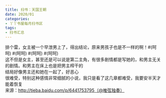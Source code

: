 ```yaml
---
title: 扫书：天国王朝
date: 2020/01
categories:
- 丫丫书屋每月扫书区
tags:
- 扫书汇总
---
```



排个雷，女主被一个早泄男上了，得出结论，原来男孩子也是不一样的啊！#(呵呵) #(呵呵) #(呵呵) #(呵呵)  
这不但是女主，甚至还是可以说是第二主角，有很多剧情都是写她的，和男主无关的剧情。和男主在床上也是把男主榨干的  
结局好像男主还和她在一起了，好恶心  
很难受，特别这种感情非常细腻的小说，我只是看了这几章都难受，我要安半天才能着恢复  
来源：http://tieba.baidu.com/p/6441753795（@唯弦独奏）  
